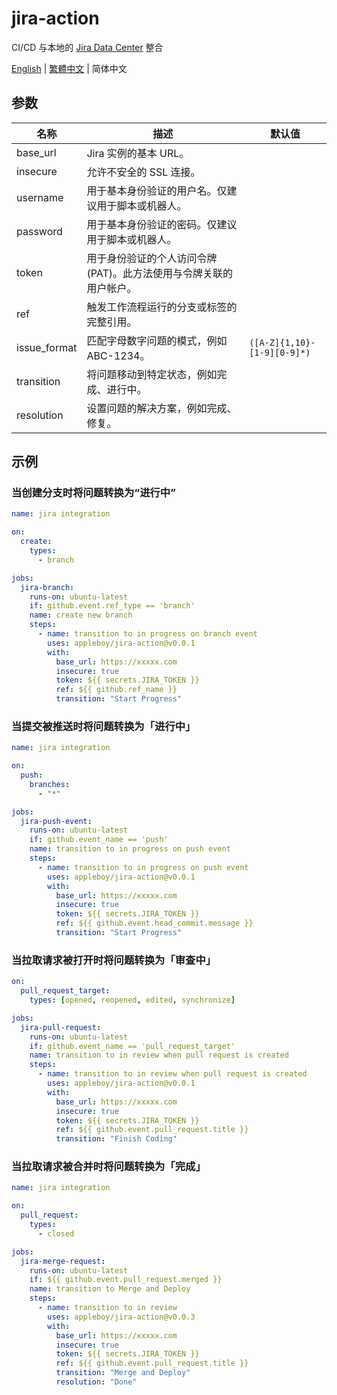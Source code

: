 # jira-action

CI/CD 与本地的 [Jira Data Center][1] 整合

[1]: https://www.atlassian.com/software/jira/data-center

[English](./README.md) | [繁體中文](./README.zh-tw.md) | 简体中文

## 参数

| 名称         | 描述                                                               | 默认值                      |
| ------------ | ------------------------------------------------------------------ | --------------------------- |
| base_url     | Jira 实例的基本 URL。                                              |                             |
| insecure     | 允许不安全的 SSL 连接。                                            |                             |
| username     | 用于基本身份验证的用户名。仅建议用于脚本或机器人。                 |                             |
| password     | 用于基本身份验证的密码。仅建议用于脚本或机器人。                   |                             |
| token        | 用于身份验证的个人访问令牌 (PAT)。此方法使用与令牌关联的用户帐户。 |                             |
| ref          | 触发工作流程运行的分支或标签的完整引用。                           |                             |
| issue_format | 匹配字母数字问题的模式，例如 ABC-1234。                            | `([A-Z]{1,10}-[1-9][0-9]*)` |
| transition   | 将问题移动到特定状态，例如完成、进行中。                           |                             |
| resolution   | 设置问题的解决方案，例如完成、修复。                               |                             |

## 示例

### 当创建分支时将问题转换为“进行中”

```yaml
name: jira integration

on:
  create:
    types:
      - branch

jobs:
  jira-branch:
    runs-on: ubuntu-latest
    if: github.event.ref_type == 'branch'
    name: create new branch
    steps:
      - name: transition to in progress on branch event
        uses: appleboy/jira-action@v0.0.1
        with:
          base_url: https://xxxxx.com
          insecure: true
          token: ${{ secrets.JIRA_TOKEN }}
          ref: ${{ github.ref_name }}
          transition: "Start Progress"
```

### 当提交被推送时将问题转换为「进行中」

```yaml
name: jira integration

on:
  push:
    branches:
      - "*"

jobs:
  jira-push-event:
    runs-on: ubuntu-latest
    if: github.event_name == 'push'
    name: transition to in progress on push event
    steps:
      - name: transition to in progress on push event
        uses: appleboy/jira-action@v0.0.1
        with:
          base_url: https://xxxxx.com
          insecure: true
          token: ${{ secrets.JIRA_TOKEN }}
          ref: ${{ github.event.head_commit.message }}
          transition: "Start Progress"
```

### 当拉取请求被打开时将问题转换为「审查中」

```yaml
on:
  pull_request_target:
    types: [opened, reopened, edited, synchronize]

jobs:
  jira-pull-request:
    runs-on: ubuntu-latest
    if: github.event_name == 'pull_request_target'
    name: transition to in review when pull request is created
    steps:
      - name: transition to in review when pull request is created
        uses: appleboy/jira-action@v0.0.1
        with:
          base_url: https://xxxxx.com
          insecure: true
          token: ${{ secrets.JIRA_TOKEN }}
          ref: ${{ github.event.pull_request.title }}
          transition: "Finish Coding"
```

### 当拉取请求被合并时将问题转换为「完成」

```yaml
name: jira integration

on:
  pull_request:
    types:
      - closed

jobs:
  jira-merge-request:
    runs-on: ubuntu-latest
    if: ${{ github.event.pull_request.merged }}
    name: transition to Merge and Deploy
    steps:
      - name: transition to in review
        uses: appleboy/jira-action@v0.0.3
        with:
          base_url: https://xxxxx.com
          insecure: true
          token: ${{ secrets.JIRA_TOKEN }}
          ref: ${{ github.event.pull_request.title }}
          transition: "Merge and Deploy"
          resolution: "Done"
```
